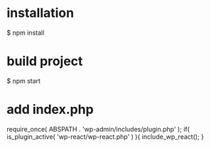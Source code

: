 # installation
$ npm install

# build project
$ npm start

# add index.php
require_once( ABSPATH . 'wp-admin/includes/plugin.php' );
if( is_plugin_active( 'wp-react/wp-react.php' ) ){
	include_wp_react();
}
